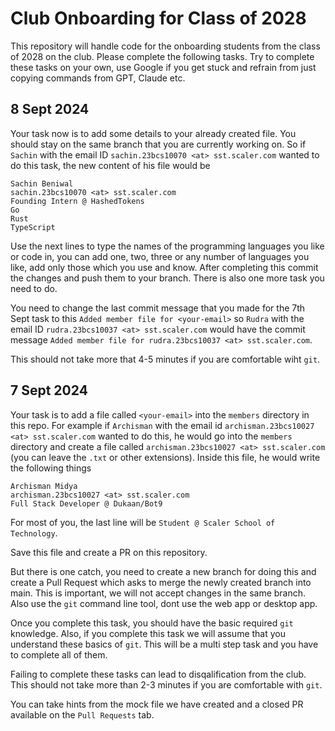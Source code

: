 # Club Onboarding for Class of 2028

This repository will handle code for the onboarding students from the class of 2028 on the club. Please complete the following tasks. Try to complete these tasks on your own,
use Google if you get stuck and refrain from just copying commands from GPT, Claude etc.

## 8 Sept 2024

Your task now is to add some details to your already created file. You should stay on the same branch that you are currently working on. So if `Sachin` with the email ID `sachin.23bcs10070 <at> sst.scaler.com` wanted to do this task, the new content of his file would be
```
Sachin Beniwal
sachin.23bcs10070 <at> sst.scaler.com
Founding Intern @ HashedTokens
Go
Rust
TypeScript
```

Use the next lines to type the names of the programming languages you like or code in, you can add one, two, three or any number of languages you like, add only those which you use and know. After completing this commit the changes and push them to your branch. There is also one more task you need to do.

You need to change the last commit message that you made for the 7th Sept task to this `Added member file for <your-email>` so `Rudra` with the email ID `rudra.23bcs10037 <at> sst.scaler.com` would have the commit message `Added member file for rudra.23bcs10037 <at> sst.scaler.com`.

This should not take more that 4-5 minutes if you are comfortable wiht `git`.

## 7 Sept 2024

Your task is to add a file called `<your-email>` into the `members` directory in this repo. For example if `Archisman` with the email id `archisman.23bcs10027 <at> sst.scaler.com` wanted
to do this, he would go into the `members` directory and create a file called `archisman.23bcs10027 <at> sst.scaler.com` (you can leave the `.txt` or other extensions). Inside this file,
he would write the following things
```
Archisman Midya
archisman.23bcs10027 <at> sst.scaler.com
Full Stack Developer @ Dukaan/Bot9
```

For most of you, the last line will be `Student @ Scaler School of Technology`.

Save this file and create a PR on this repository.

But there is one catch, you need to create a new branch for doing this and create a Pull Request which asks to merge the newly created branch into main. This is important, we will not
accept changes in the same branch. Also use the `git` command line tool, dont use the web app or desktop app.

Once you complete this task, you should have the basic required `git` knowledge. Also, if you complete this task we will assume that you understand these basics of `git`. This will be
a multi step task and you have to complete all of them.

Failing to complete these tasks can lead to disqalification from the club. This should not take more than 2-3 minutes if you are comfortable with `git`.

You can take hints from the mock file we have created and a closed PR available on the `Pull Requests` tab.
